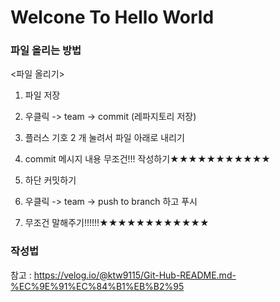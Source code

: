 # Welcone To Hello World
### 파일 올리는 방법
<파일 올리기>
1. 파일 저장
2. 우클릭 -> team -> commit (레파지토리 저장)
3. 플러스 기호 2 개 눌려서 파일 아래로 내리기
4. commit 메시지 내용 무조건!!! 작성하기★★★★★★★★★★★

5. 하단 커밋하기
6. 우클릭 -> team -> push to branch 하고 푸시
7. 무조건 말해주기!!!!!!★★★★★★★★★★★★

### 작성법
참고 : https://velog.io/@ktw9115/Git-Hub-README.md-%EC%9E%91%EC%84%B1%EB%B2%95
